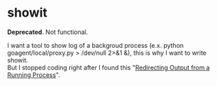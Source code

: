 showit
======

**Deprecated**. Not functional.

I want a tool to show log of a backgroud process (e.x. python goagent/local/proxy.py > /dev/null 2>&1 &), this is why I want to write showit.  
But I stopped coding right after I found this "[Redirecting Output from a Running Process](http://etbe.coker.com.au/2008/02/27/redirecting-output-from-a-running-process/)".  
